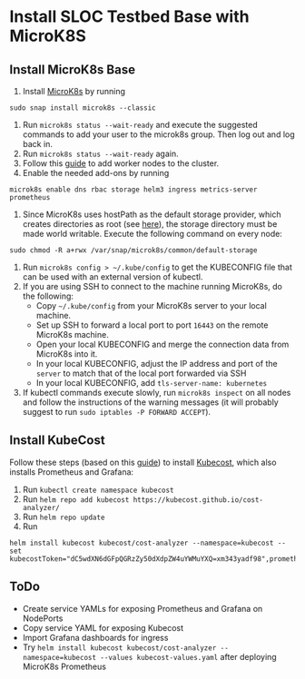 # Install SLOC Testbed Base with MicroK8S

## Install MicroK8s Base

1. Install [MicroK8s](https://microk8s.io) by running
```
sudo snap install microk8s --classic
```
1. Run `microk8s status --wait-ready` and execute the suggested commands to add your user to the microk8s group. Then log out and log back in.
1. Run `microk8s status --wait-ready` again.
1. Follow this [guide](https://microk8s.io/docs/clustering) to add worker nodes to the cluster.
1. Enable the needed add-ons by running 
```
microk8s enable dns rbac storage helm3 ingress metrics-server prometheus
```
1. Since MicroK8s uses hostPath as the default storage provider, which creates directories as root (see [here](https://github.com/ubuntu/microk8s/issues/737)), the storage directory must be made world writable. Execute the following command on every node:
```
sudo chmod -R a+rwx /var/snap/microk8s/common/default-storage
```
1. Run `microk8s config > ~/.kube/config` to get the KUBECONFIG file that can be used with an external version of kubectl.
1. If you are using SSH to connect to the machine running MicroK8s, do the following:
    * Copy `~/.kube/config` from your MicroK8s server to your local machine.
    * Set up SSH to forward a local port to port `16443` on the remote MicroK8s machine.
    * Open your local KUBECONFIG and merge the connection data from MicroK8s into it.
    * In your local KUBECONFIG, adjust the IP address and port of the `server` to match that of the local port forwarded via SSH
    * In your local KUBECONFIG, add `tls-server-name: kubernetes`
1. If kubectl commands execute slowly, run `microk8s inspect` on all nodes and follow the instructions of the warning messages (it will probably suggest to run `sudo iptables -P FORWARD ACCEPT`).


## Install KubeCost

Follow these steps (based on this [guide](https://www.kubecost.com/install.html)) to install [Kubecost](https://www.kubecost.com), which also installs Prometheus and Grafana:

1. Run `kubectl create namespace kubecost`
1. Run `helm repo add kubecost https://kubecost.github.io/cost-analyzer/`
1. Run `helm repo update`
1. Run
```
helm install kubecost kubecost/cost-analyzer --namespace=kubecost --set kubecostToken="dC5wdXN6dGFpQGRzZy50dXdpZW4uYWMuYXQ=xm343yadf98",prometheus.server.persistentVolume.size="5Gi",persistentVolume.dbSize="2.0Gi",persistentVolume.size="2.0Gi"
```

## ToDo
* Create service YAMLs for exposing Prometheus and Grafana on NodePorts
* Copy service YAML for exposing Kubecost
* Import Grafana dashboards for ingress
* Try `helm install kubecost kubecost/cost-analyzer --namespace=kubecost --values kubecost-values.yaml` after deploying MicroK8s Prometheus
